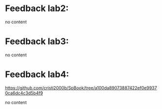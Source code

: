 # Feedback lab2:

no content

# Feedback lab3:

no content

# Feedback lab4:
https://github.com/cristi2000b/SpBook/tree/a100da89073887422ef0e99370ca6dc4c3d5b4f9

no content
